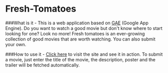 Fresh-Tomatoes
==============
###What is it -
This is a web application based on [GAE](https://developers.google.com/appengine/) (Google App Engine).
Do you want to watch a good movie but don't know where to start looking for one? Look no more! Fresh tomatoes is an ever-growing collection of good movies that are worth watching. You can also submit your own.

###How to use it -
[Click here](http://fresh-tomatoes30.appspot.com) to visit the site and see it in action.
To submit a movie, just enter the title of the movie, the description, poster and the trailer will be fetched automatically.
